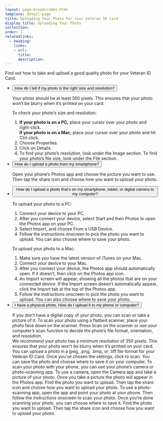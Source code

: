 ```yaml
---
layout: page-breadcrumbs.html
template: detail-page
title: Uploading Your Photo For Your Veteran ID Card
display_title: Uploading Your Photo
collection: 
order: 1
relatedlinks:
  - heading: 
    links:
    - url: 
      title: 
      description: 
---
```


<div class="va-introtext">

Find out how to take and upload a good quality photo for your Veteran ID Card.

</div>

<div class="usa-accordion">
<ul class="usa-unstyled-list">
<li>
<button class="usa-button-unstyled usa-accordion-button" aria-controls="resolution">How do I tell if my photo is the right size and resolution?</button>
<div id="resolution" class="usa-accordion-content">
 
Your photo should be at least 350 pixels. This ensures that your photo won’t be blurry when it’s printed on your card.  

To check your photo’s size and resolution:  
1. **If your photo is on a PC,** place your cursor over your photo and right-click.<br>
**If your photo is on a Mac,** place your cursor over your photo and hit Ctrl-click. 
2. Choose Properties.
3. Click on Details.
4. To find your photo’s resolution, look under the Image section. To find your photo’s file size, look under the File section. 

</div>
</li>

<li>
<button class="usa-button-unstyled usa-accordion-button" aria-controls="smartphone">How do I upload a photo from my smartphone?</button>
<div id="smartphone" class="usa-accordion-content">

Open your phone’s Photos app and choose the picture you want to use. Then tap the share icon and choose how you want to upload your photo. 

</div>
</li>

<li>
<button class="usa-button-unstyled usa-accordion-button" aria-controls="computer">How do I upload a photo that’s on my smartphone, tablet, or digital camera to my computer?</button>
<div id="computer" class="usa-accordion-content">

To upload your photo to a PC:  
1.	Connect your device to your PC. 
2.	After you connect your device, select Start and then Photos to open the Photos app on your PC. 
3.	Select Import, and choose From a USB Device. 
4.	Follow the instructions onscreen to pick the photo you want to upload. You can also choose where to save your photo. 

To upload your photo to a Mac: 
1. Make sure you have the latest version of iTunes on your Mac.
2. Connect your device to your Mac.
3. After you connect your device, the Photos app should automatically open. If it doesn’t, then click on the Photos app icon. 
4. An Import screen will appear, showing all the photos that are on your connected device. If the Import screen doesn't automatically appear, click the Import tab at the top of the Photos app. 
5. Follow the instructions onscreen to pick the photo you want to upload. You can also choose where to save your photo. 

</div>
</li>

<li>
<button class="usa-button-unstyled usa-accordion-button" aria-controls="computer">I have a physical photo. How do I upload it to my phone or computer?</button>
<div id="computer" class="usa-accordion-content">

If you don’t have a digital copy of your photo, you can scan or take a picture of it. 
To scan your photo using a flatbed scanner, place your photo face down on the scanner. Press Scan on the scanner or use your computer’s scan function to decide the photo’s file format, orientation, and resolution.  
We recommend your photo has a minimum resolution of 350 pixels. This ensures that your photo won’t be blurry when it’s printed on your card.  You can upload a photo in a jpeg, .png, .bmp, or .tiff file format for your Veteran ID Card. 
Once you’ve chosen the settings, click to scan. You can save the photo and choose where to save it on your computer. 
To scan your photo with your phone, you can use your phone’s camera or photo-scanning app. To use a camera, open the Camera app and take a picture of your photo. Once you take a picture the photo will appear in the Photos app. Find the photo you want to upload. Then tap the share icon and choose how you want to upload your photo. 
To use a photo-scanning app, open the app and point your photo at your phone. Then follow the instructions onscreen to scan your photo. Once you’re done scanning your photo, you can  choose where to save it. Find the photo you want to upload. Then tap the share icon and choose how you want to upload your photo.   

</div>
</li>
</ul>
</div>

<script src="https://standards.usa.gov/assets/js/vendor/uswds.min.js" type="text/javascript"></script>
